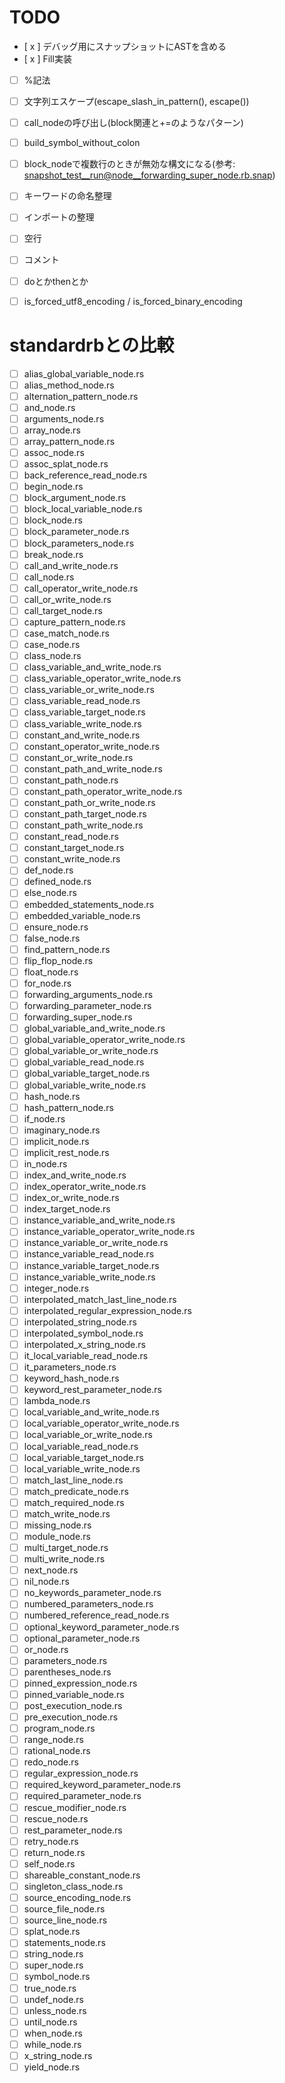 # TODO

- [ x ] デバッグ用にスナップショットにASTを含める
- [ x ] Fill実装
- [ ] %記法
- [ ] 文字列エスケープ(escape_slash_in_pattern(), escape())
- [ ] call_nodeの呼び出し(block関連と+=のようなパターン)
- [ ] build_symbol_without_colon
- [ ] block_nodeで複数行のときが無効な構文になる(参考: snapshot_test__run@node__forwarding_super_node.rb.snap)
- [ ] キーワードの命名整理
- [ ] インポートの整理
- [ ] 空行
- [ ] コメント
- [ ] doとかthenとか
- [ ] is_forced_utf8_encoding / is_forced_binary_encoding


# standardrbとの比較
- [ ] alias_global_variable_node.rs
- [ ] alias_method_node.rs
- [ ] alternation_pattern_node.rs
- [ ] and_node.rs
- [ ] arguments_node.rs
- [ ] array_node.rs
- [ ] array_pattern_node.rs
- [ ] assoc_node.rs
- [ ] assoc_splat_node.rs
- [ ] back_reference_read_node.rs
- [ ] begin_node.rs
- [ ] block_argument_node.rs
- [ ] block_local_variable_node.rs
- [ ] block_node.rs
- [ ] block_parameter_node.rs
- [ ] block_parameters_node.rs
- [ ] break_node.rs
- [ ] call_and_write_node.rs
- [ ] call_node.rs
- [ ] call_operator_write_node.rs
- [ ] call_or_write_node.rs
- [ ] call_target_node.rs
- [ ] capture_pattern_node.rs
- [ ] case_match_node.rs
- [ ] case_node.rs
- [ ] class_node.rs
- [ ] class_variable_and_write_node.rs
- [ ] class_variable_operator_write_node.rs
- [ ] class_variable_or_write_node.rs
- [ ] class_variable_read_node.rs
- [ ] class_variable_target_node.rs
- [ ] class_variable_write_node.rs
- [ ] constant_and_write_node.rs
- [ ] constant_operator_write_node.rs
- [ ] constant_or_write_node.rs
- [ ] constant_path_and_write_node.rs
- [ ] constant_path_node.rs
- [ ] constant_path_operator_write_node.rs
- [ ] constant_path_or_write_node.rs
- [ ] constant_path_target_node.rs
- [ ] constant_path_write_node.rs
- [ ] constant_read_node.rs
- [ ] constant_target_node.rs
- [ ] constant_write_node.rs
- [ ] def_node.rs
- [ ] defined_node.rs
- [ ] else_node.rs
- [ ] embedded_statements_node.rs
- [ ] embedded_variable_node.rs
- [ ] ensure_node.rs
- [ ] false_node.rs
- [ ] find_pattern_node.rs
- [ ] flip_flop_node.rs
- [ ] float_node.rs
- [ ] for_node.rs
- [ ] forwarding_arguments_node.rs
- [ ] forwarding_parameter_node.rs
- [ ] forwarding_super_node.rs
- [ ] global_variable_and_write_node.rs
- [ ] global_variable_operator_write_node.rs
- [ ] global_variable_or_write_node.rs
- [ ] global_variable_read_node.rs
- [ ] global_variable_target_node.rs
- [ ] global_variable_write_node.rs
- [ ] hash_node.rs
- [ ] hash_pattern_node.rs
- [ ] if_node.rs
- [ ] imaginary_node.rs
- [ ] implicit_node.rs
- [ ] implicit_rest_node.rs
- [ ] in_node.rs
- [ ] index_and_write_node.rs
- [ ] index_operator_write_node.rs
- [ ] index_or_write_node.rs
- [ ] index_target_node.rs
- [ ] instance_variable_and_write_node.rs
- [ ] instance_variable_operator_write_node.rs
- [ ] instance_variable_or_write_node.rs
- [ ] instance_variable_read_node.rs
- [ ] instance_variable_target_node.rs
- [ ] instance_variable_write_node.rs
- [ ] integer_node.rs
- [ ] interpolated_match_last_line_node.rs
- [ ] interpolated_regular_expression_node.rs
- [ ] interpolated_string_node.rs
- [ ] interpolated_symbol_node.rs
- [ ] interpolated_x_string_node.rs
- [ ] it_local_variable_read_node.rs
- [ ] it_parameters_node.rs
- [ ] keyword_hash_node.rs
- [ ] keyword_rest_parameter_node.rs
- [ ] lambda_node.rs
- [ ] local_variable_and_write_node.rs
- [ ] local_variable_operator_write_node.rs
- [ ] local_variable_or_write_node.rs
- [ ] local_variable_read_node.rs
- [ ] local_variable_target_node.rs
- [ ] local_variable_write_node.rs
- [ ] match_last_line_node.rs
- [ ] match_predicate_node.rs
- [ ] match_required_node.rs
- [ ] match_write_node.rs
- [ ] missing_node.rs
- [ ] module_node.rs
- [ ] multi_target_node.rs
- [ ] multi_write_node.rs
- [ ] next_node.rs
- [ ] nil_node.rs
- [ ] no_keywords_parameter_node.rs
- [ ] numbered_parameters_node.rs
- [ ] numbered_reference_read_node.rs
- [ ] optional_keyword_parameter_node.rs
- [ ] optional_parameter_node.rs
- [ ] or_node.rs
- [ ] parameters_node.rs
- [ ] parentheses_node.rs
- [ ] pinned_expression_node.rs
- [ ] pinned_variable_node.rs
- [ ] post_execution_node.rs
- [ ] pre_execution_node.rs
- [ ] program_node.rs
- [ ] range_node.rs
- [ ] rational_node.rs
- [ ] redo_node.rs
- [ ] regular_expression_node.rs
- [ ] required_keyword_parameter_node.rs
- [ ] required_parameter_node.rs
- [ ] rescue_modifier_node.rs
- [ ] rescue_node.rs
- [ ] rest_parameter_node.rs
- [ ] retry_node.rs
- [ ] return_node.rs
- [ ] self_node.rs
- [ ] shareable_constant_node.rs
- [ ] singleton_class_node.rs
- [ ] source_encoding_node.rs
- [ ] source_file_node.rs
- [ ] source_line_node.rs
- [ ] splat_node.rs
- [ ] statements_node.rs
- [ ] string_node.rs
- [ ] super_node.rs
- [ ] symbol_node.rs
- [ ] true_node.rs
- [ ] undef_node.rs
- [ ] unless_node.rs
- [ ] until_node.rs
- [ ] when_node.rs
- [ ] while_node.rs
- [ ] x_string_node.rs
- [ ] yield_node.rs
